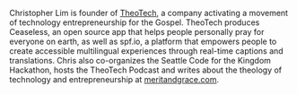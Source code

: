 ﻿---
name: Chris Lim
description: 
picture: chris_lim.png

---

Christopher Lim is founder of [TheoTech](https://www.theotech.org), a company activating a movement of technology entrepreneurship for the Gospel. TheoTech produces Ceaseless, an open source app that helps people personally pray for everyone on earth, as well as spf.io, a platform that empowers people to create accessible multilingual experiences through real-time captions and translations. Chris also co-organizes the Seattle Code for the Kingdom Hackathon, hosts the TheoTech Podcast and writes about the theology of technology and entrepreneurship at [meritandgrace.com](https://meritandgrace.com).

